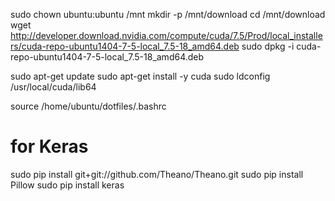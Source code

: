 sudo chown ubuntu:ubuntu /mnt
mkdir -p /mnt/download
cd /mnt/download
wget http://developer.download.nvidia.com/compute/cuda/7.5/Prod/local_installers/cuda-repo-ubuntu1404-7-5-local_7.5-18_amd64.deb
sudo dpkg -i cuda-repo-ubuntu1404-7-5-local_7.5-18_amd64.deb

sudo apt-get update
sudo apt-get install -y cuda
sudo ldconfig /usr/local/cuda/lib64

source /home/ubuntu/dotfiles/.bashrc

# for Keras
sudo pip install git+git://github.com/Theano/Theano.git
sudo pip install Pillow
sudo pip install keras
